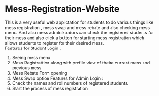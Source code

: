 # Mess-Registration-Website

This is a very useful web applictation for students to do various things like mess registration , mess swap and mess rebate and also checking mess menu. And also mess administrators can check the registered students for their mess and also click a button for starting mess registration which allows students to register for their desired mess.  
Features for Student Login :   
1) Seeing mess menu
2) Mess Registrattion along with profile view of theire current mess and previous mess
3) Mess Rebate Form opening
4) Mess Swap option
Features for Admin Login :
1) Check the names and roll numbers of registered students.
2) Start the process of mess registration


